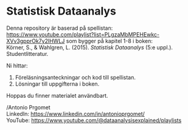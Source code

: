 # Statistisk Dataanalys
Denna repository är baserad på spellistan: \
https://www.youtube.com/playlist?list=PLgzaMbMPEHEwkc-XVv3gpprOk7y2IHWLJ 
som bygger på kapitel 1-8 i boken: \
Körner, S., & Wahlgren, L. (2015). *Statistisk Dataanalys* (5:e uppl.). Studentlitteratur. 

Ni hittar: 
1. Föreläsningsanteckningar och kod till spellistan.
2. Lösningar till uppgifterna i boken.

Hoppas du finner materialet användbart. 

/Antonio Prgomet \
LinkedIn: https://www.linkedin.com/in/antonioprgomet/ \
YouTube: https://www.youtube.com/@dataanalysisexplained/playlists 
